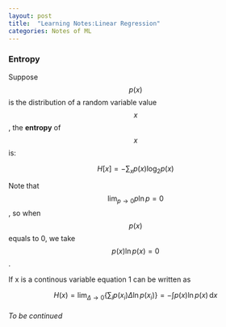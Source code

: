```yaml
---
layout: post
title:  "Learning Notes:Linear Regression"
categories: Notes of ML
---
```

<script type="text/javascript" src="http://cdn.mathjax.org/mathjax/latest/MathJax.js?config=default"></script>
### Entropy
Suppose $$p(x)$$ is the distribution of a random variable value $$x$$, the **entropy** of $$x$$ is:

$$H[x] = -\sum_x p(x)\log_2{p(x)} \tag{1}$$

Note that $$\lim_{p\to0} p\ln{p} = 0$$, so when $$p(x)$$ equals to 0, we take $$p(x)\ln{p(x)} = 0$$.

If x is a continous variable equation 1 can be written as

$$H(x) = \lim_{\Delta\to 0} \left\{\sum_i p(x_i)\Delta \ln{p(x_i)} \right\} = - \int{p(x) \ln{p(x)}\, \mathrm{d}x} \tag{2}$$

###### To be continued 